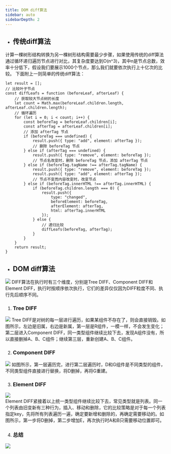 ```yaml
---
title: DOM diff算法
sidebar: auto
sidebarDepth: 2
---
```

+ ##  传统diff算法  

计算一棵树形结构转换为另一棵树形结构需要最少步骤，如果使用传统的diff算法通过循环递归遍历节点进行对比，其复杂度要达到O(n^3)，其中n是节点总数，效率十分低下，假设我们要展示1000个节点，那么我们就要依次执行上十亿次的比较。
下面附上一则简单的传统diff算法：
```
let result = [];
// 比较叶子节点
const diffLeafs = function (beforeLeaf, afterLeaf) {
    // 获取较大节点树的长度
    let count = Math.max(beforeLeaf.children.length, afterLeaf.children.length);
    // 循环遍历
    for (let i = 0; i < count; i++) {
        const beforeTag = beforeLeaf.children[i];
        const afterTag = afterLeaf.children[i];
        // 添加 afterTag 节点
        if (beforeTag === undefined) {
            result.push({ type: "add", element: afterTag });
            // 删除 beforeTag 节点
        } else if (afterTag === undefined) {
            result.push({ type: "remove", element: beforeTag });
            // 节点名改变时，删除 beforeTag 节点，添加 afterTag 节点
        } else if (beforeTag.tagName !== afterTag.tagName) {
            result.push({ type: "remove", element: beforeTag });
            result.push({ type: "add", element: afterTag });
            // 节点不变而内容改变时，改变节点
        } else if (beforeTag.innerHTML !== afterTag.innerHTML) {
            if (beforeTag.children.length === 0) {
                result.push({
                    type: "changed",
                    beforeElement: beforeTag,
                    afterElement: afterTag,
                    html: afterTag.innerHTML
                });
            } else {
                // 递归比较
                diffLeafs(beforeTag, afterTag);
            }
        }
    }
    return result;
}
```
+ ##  DOM diff算法
![](https://img-blog.csdn.net/20180717182348969)
DIFF算法在执行时有三个维度，分别是Tree DIFF、Component DIFF和Element DIFF，执行时按顺序依次执行，它们的差异仅仅因为DIFF粒度不同、执行先后顺序不同。       
1. ### Tree DIFF
![](https://img-blog.csdn.net/2018071718264787)
 Tree DIFF是对树的每一层进行遍历，如果某组件不存在了，则会直接销毁。如图所示，左边是旧属，右边是新属，第一层是R组件，一模一样，不会发生变化；第二层进入Component DIFF，同一类型组件继续比较下去，发现A组件没有，所以直接删掉A、B、C组件；继续第三层，重新创建A、B、C组件。

2. ### Component DIFF
![](https://img-blog.csdn.net/20180717182802621)
如图所示，第一层遍历完，进行第二层遍历时，D和G组件是不同类型的组件，不同类型组件直接进行替换，将D删掉，再将G重建。 

3. ### Element DIFF
![](https://img-blog.csdn.net/20180717182842111)  
Element DIFF紧接着以上统一类型组件继续比较下去，常见类型就是列表。同一个列表由旧变新有三种行为，插入、移动和删除，它的比较策略是对于每一个列表指定key，先将所有列表遍历一遍，确定要新增和删除的，再确定需要移动的。如图所示，第一步将D删掉，第二步增加E，再次执行时A和B只需要移动位置即可。

4. ### 总结
![](https://images2018.cnblogs.com/blog/998023/201805/998023-20180519213134497-676744027.png)